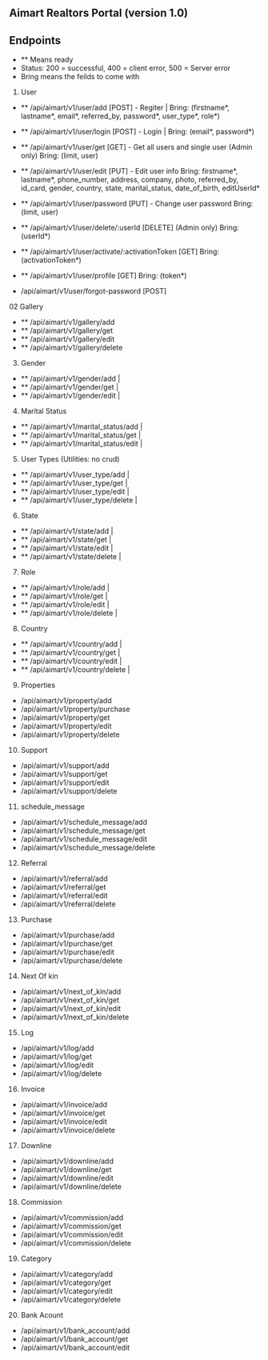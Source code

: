 ## Aimart Realtors Portal (version 1.0)

## Endpoints ##
- ** Means ready
- Status: 200 = successful, 400 = client error, 500 = Server error
- Bring means the feilds to come with

01. User
- ** /api/aimart/v1/user/add [POST]  - Regiter |
   Bring: (firstname*, lastname*, email*, referred_by, password*, user_type*, role*)

- ** /api/aimart/v1/user/login [POST] - Login |
  Bring: (email*, password*)

- ** /api/aimart/v1/user/get [GET] - Get all users and single user (Admin only)
    Bring: (limit, user)

- ** /api/aimart/v1/user/edit [PUT] - Edit user info
    Bring: firstname*, lastname*, phone_number, address, company, photo, referred_by, id_card, gender, country, state, marital_status, date_of_birth, editUserId*

- ** /api/aimart/v1/user/password [PUT] - Change user password
    Bring: (limit, user)

- ** /api/aimart/v1/user/delete/:userId [DELETE] (Admin only)
    Bring: (userId*) 

- ** /api/aimart/v1/user/activate/:activationToken [GET]
    Bring: (activationToken*) 

- ** /api/aimart/v1/user/profile [GET]
     Bring: (token*) 

* /api/aimart/v1/user/forgot-password [POST]


02 Gallery
- ** /api/aimart/v1/gallery/add
- ** /api/aimart/v1/gallery/get
- ** /api/aimart/v1/gallery/edit
- ** /api/aimart/v1/gallery/delete

03. Gender
- ** /api/aimart/v1/gender/add | 
- ** /api/aimart/v1/gender/get | 
- ** /api/aimart/v1/gender/edit | 

04. Marital Status
- ** /api/aimart/v1/marital_status/add | 
- ** /api/aimart/v1/marital_status/get | 
- ** /api/aimart/v1/marital_status/edit | 

05. User Types (Utilities: no crud) 
- ** /api/aimart/v1/user_type/add | 
- ** /api/aimart/v1/user_type/get | 
- ** /api/aimart/v1/user_type/edit | 
- ** /api/aimart/v1/user_type/delete | 

06. State 
- ** /api/aimart/v1/state/add | 
- ** /api/aimart/v1/state/get | 
- ** /api/aimart/v1/state/edit | 
- ** /api/aimart/v1/state/delete | 

07. Role
- ** /api/aimart/v1/role/add | 
- ** /api/aimart/v1/role/get | 
- ** /api/aimart/v1/role/edit | 
- ** /api/aimart/v1/role/delete | 

08. Country
- ** /api/aimart/v1/country/add | 
- ** /api/aimart/v1/country/get | 
- ** /api/aimart/v1/country/edit | 
- ** /api/aimart/v1/country/delete | 

09. Properties
* /api/aimart/v1/property/add
* /api/aimart/v1/property/purchase
* /api/aimart/v1/property/get
* /api/aimart/v1/property/edit
* /api/aimart/v1/property/delete

10. Support 
* /api/aimart/v1/support/add
* /api/aimart/v1/support/get
* /api/aimart/v1/support/edit
* /api/aimart/v1/support/delete

11. schedule_message
* /api/aimart/v1/schedule_message/add
* /api/aimart/v1/schedule_message/get
* /api/aimart/v1/schedule_message/edit
* /api/aimart/v1/schedule_message/delete

12. Referral
* /api/aimart/v1/referral/add
* /api/aimart/v1/referral/get
* /api/aimart/v1/referral/edit
* /api/aimart/v1/referral/delete

13. Purchase
* /api/aimart/v1/purchase/add
* /api/aimart/v1/purchase/get
* /api/aimart/v1/purchase/edit
* /api/aimart/v1/purchase/delete

14. Next Of kin
* /api/aimart/v1/next_of_kin/add
* /api/aimart/v1/next_of_kin/get
* /api/aimart/v1/next_of_kin/edit
* /api/aimart/v1/next_of_kin/delete

15. Log
* /api/aimart/v1/log/add
* /api/aimart/v1/log/get
* /api/aimart/v1/log/edit
* /api/aimart/v1/log/delete

16. Invoice
* /api/aimart/v1/invoice/add
* /api/aimart/v1/invoice/get
* /api/aimart/v1/invoice/edit
* /api/aimart/v1/invoice/delete

17. Downline
* /api/aimart/v1/downline/add
* /api/aimart/v1/downline/get
* /api/aimart/v1/downline/edit
* /api/aimart/v1/downline/delete

18. Commission
* /api/aimart/v1/commission/add
* /api/aimart/v1/commission/get
* /api/aimart/v1/commission/edit
* /api/aimart/v1/commission/delete

19. Category
* /api/aimart/v1/category/add
* /api/aimart/v1/category/get
* /api/aimart/v1/category/edit
* /api/aimart/v1/category/delete

20. Bank Acount
* /api/aimart/v1/bank_account/add
* /api/aimart/v1/bank_account/get
* /api/aimart/v1/bank_account/edit





